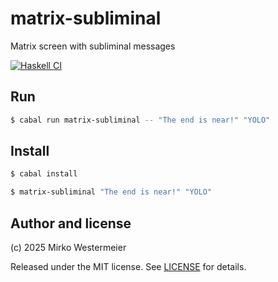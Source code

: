# matrix-subliminal

Matrix screen with subliminal messages

[![Haskell CI](https://github.com/memowe/matrix-subliminal/actions/workflows/build.yml/badge.svg)](https://github.com/memowe/matrix-subliminal/actions/workflows/build.yml)

## Run

```bash
$ cabal run matrix-subliminal -- "The end is near!" "YOLO"
```

## Install

```bash
$ cabal install
```

```bash
$ matrix-subliminal "The end is near!" "YOLO"
```

## Author and license

(c) 2025 Mirko Westermeier

Released under the MIT license. See [LICENSE](LICENSE) for details.
